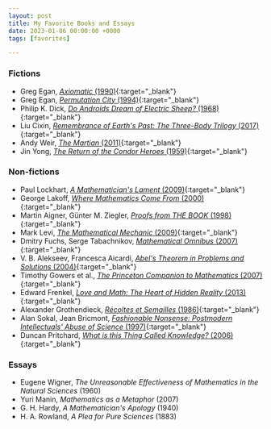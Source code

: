 ```yaml
---
layout: post
title: My Favorite Books and Essays
date: 2023-01-06 00:00:00 +0000
tags: [favorites]

---
```

### Fictions
- Greg Egan, [_Axiomatic_ (1990)](https://www.goodreads.com/no/book/show/156783.Axiomatic){:target="_blank"}
- Greg Egan, [_Permutation City_ (1994)](https://www.goodreads.com/book/show/156784.Permutation_City){:target="_blank"}
- Philip K. Dick, [_Do Androids Dream of Electric Sheep?_ (1968)](https://www.goodreads.com/book/show/36402034-do-androids-dream-of-electric-sheep){:target="_blank"}
- Liu Cixin, [_Remembrance of Earth's Past: The Three-Body Trilogy_ (2017)](https://www.goodreads.com/book/show/34569357-remembrance-of-earth-s-past){:target="_blank"}
- Andy Weir, [_The Martian_ (2011)](https://www.goodreads.com/book/show/18007564-the-martian){:target="_blank"}
- Jin Yong, [_The Return of the Condor Heroes_ (1959)](https://www.goodreads.com/book/show/4531901){:target="_blank"}

### Non-fictions
- Paul Lockhart, [_A Mathematician's Lament_ (2009)](https://www.goodreads.com/book/show/6232657-a-mathematician-s-lament){:target="_blank"}
- George Lakoff, [_Where Mathematics Come From_ (2000)](https://www.goodreads.com/book/show/53337.Where_Mathematics_Come_From){:target="_blank"}
- Martin Aigner, Günter M. Ziegler, [*Proofs from THE BOOK* (1998)](https://www.goodreads.com/book/show/40898359-proofs-from-the-book){:target="_blank"}
- Mark Levi, [*The Mathematical Mechanic* (2009)](https://www.goodreads.com/book/show/6418615-the-mathematical-mechanic){:target="_blank"}
- Dmitry Fuchs, Serge Tabachnikov, [*Mathematical Omnibus* (2007)](https://www.goodreads.com/book/show/4288158-mathematical-omnibus){:target="_blank"}
- V. B. Alekseev, Francesca Aicardi, [*Abel's Theorem in Problems and Solutions* (2004)](https://www.goodreads.com/book/show/10545066-abel-s-theorem-in-problems-and-solutions){:target="_blank"}
- Timothy Gowers et al., [*The Princeton Companion to Mathematics* (2007)](https://www.goodreads.com/book/show/1471873.The_Princeton_Companion_to_Mathematics){:target="_blank"}
- Edward Frenkel, [*Love and Math: The Heart of Hidden Reality* (2013)](https://www.goodreads.com/book/show/17290683-love-and-math){:target="_blank"}
- Alexander Grothendieck, [*Récoltes et Semailles* (1986)](https://www.goodreads.com/book/show/16083033-r-coltes-et-semailles){:target="_blank"}
- Alan Sokal, Jean Bricmont, [*Fashionable Nonsense: Postmodern Intellectuals' Abuse of Science* (1997)](https://www.goodreads.com/book/show/130479.Fashionable_Nonsense){:target="_blank"}
- Duncan Pritchard, [*What is this Thing Called Knowledge?* (2006)](https://www.goodreads.com/book/show/17585522-what-is-this-thing-called-knowledge){:target="_blank"}

### Essays

- Eugene Wigner, _The Unreasonable Effectiveness of Mathematics in the Natural Sciences_ (1960)
- Yuri Manin, _Mathematics as a Metaphor_ (2007)
- G. H. Hardy, _A Mathematician's Apology_ (1940)
- H. A. Rowland, _A Plea for Pure Sciences_ (1883)